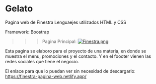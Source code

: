 # Gelato

Pagina web de Finestra
Lenguaejes utilizados 
HTML y CSS

Framework:
Boostrap

>>>Pagina Principal:
[![Finestra.png]([https://i.postimg.cc/x1SBjYht/Finestra.png)](https://postimg.cc/nC0308HD](https://finestra-pagina-web.netlify.app/))

Esta pagina se elaboro para el proyecto de una materia, en donde se muestra el menu, promociones y el contacto.
Y en el foooter vienen las redes sociales que tiene el negocio.

El enlace para que lo puedan ver sin necesidad de descargarlo:
https://finestra-pagina-web.netlify.app/

